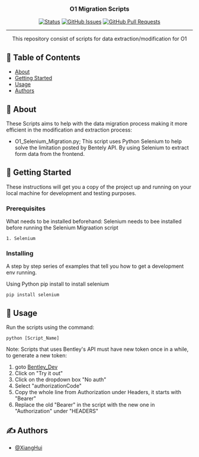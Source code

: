 <h3 align="center">O1 Migration Scripts</h3>

<div align="center">

[![Status](https://img.shields.io/badge/status-active-success.svg)]()
[![GitHub Issues](https://img.shields.io/github/issues/digitalbuiltenvironment/O1-Migration-Scripts.svg)](https://github.com/digitalbuiltenvironment/O1-Migration-Scripts/issues)
[![GitHub Pull Requests](https://img.shields.io/github/issues-pr/kylelobo/The-Documentation-Compendium.svg)](https://github.com/digitalbuiltenvironment/O1-Migration-Scripts/pulls)

</div>

---

<p align="center"> This repository consist of scripts for data extraction/modification for O1 
    <br> 
</p>

## 📝 Table of Contents

- [About](#about)
- [Getting Started](#getting_started)
- [Usage](#usage)
- [Authors](#authors)

## 🧐 About <a name = "about"></a>

These Scripts aims to help with the data migration process making it more efficient in the modification and extraction process:
 - O1_Selenium_Migration.py; This script uses Python Selenium to help solve the limitation posted by Bentely API. By using Selenium to extract form data from the frontend.

## 🏁 Getting Started <a name = "getting_started"></a>

These instructions will get you a copy of the project up and running on your local machine for development and testing purposes.

### Prerequisites

What needs to be installed beforehand:
Selenium needs to bee installed before running the Selenium Migraation script
```
1. Selenium
```

### Installing

A step by step series of examples that tell you how to get a development env running.

Using Python pip install to install selenium
```
pip install selenium
```

## 🎈 Usage <a name="usage"></a>
Run the scripts using the command:
```
python [Script_Name]
```

Note:
Scripts that uses Bentley's API must have new token once in a while,
to generate a new token: 
1. goto [Bentley_Dev](https://developer.bentley.com/apis/forms/operations/get-form-data-details/)
2. Click on "Try it out"
3. Click on the dropdown box "No auth"
4. Select "authorizationCode"
5. Copy the whole line from Authorization under Headers, it starts with "Bearer"
6. Replace the old "Bearer" in the script with the new one in "Authorization" under "HEADERS"

## ✍️ Authors <a name = "authors"></a>

- [@XiangHui](https://github.com/xianghui556)
